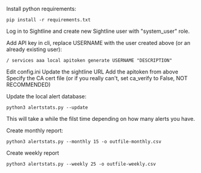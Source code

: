 Install python requirements:

```
pip install -r requirements.txt
```

Log in to Sightline and create new Sightline user with "system_user" role.

Add API key in cli, replace USERNAME with the user created above (or an already existing user):
```
/ services aaa local apitoken generate USERNAME "DESCRIPTION"
```

Edit config.ini
Update the sightline URL
Add the apitoken from above
Specify the CA cert file (or if you really can't, set ca_verify to False, NOT RECOMMENDED)


Update the local alert database:
```
python3 alertstats.py --update
```

This will take a while the filst time depending on how many alerts you have.

Create monthly report:
```
python3 alertstats.py --monthly 15 -o outfile-monthly.csv
```

Create weekly report
```
python3 alertstats.py --weekly 25 -o outfile-weekly.csv
```
